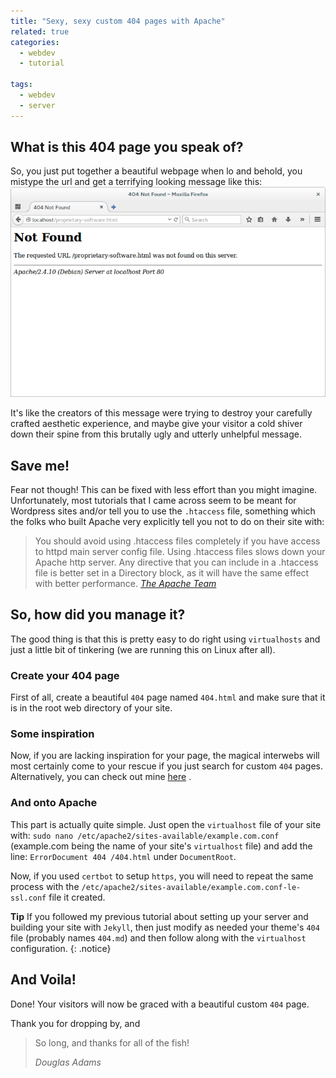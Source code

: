 ```yaml
---
title: "Sexy, sexy custom 404 pages with Apache"
related: true
categories:
  - webdev
  - tutorial

tags:
  - webdev
  - server
---
```

## What is this 404 page you speak of?
So, you just put together a beautiful webpage when lo and behold, you mistype the url and get a terrifying looking message like this:
![Default Apache 404 Message](/assets/images/default-404.png  "Default Apache 404 Message")

It's like the creators of this message were trying to destroy your carefully crafted aesthetic experience, and maybe give your visitor a cold shiver down their spine from this brutally ugly and utterly unhelpful message.

## Save me!
Fear not though! This can be fixed with less effort than you might imagine. Unfortunately, most tutorials that I came across seem to be meant for Wordpress sites and/or tell you to use the `.htaccess` file, something which the folks  who built Apache very explicitly tell you not to do on their site with: 

>You should avoid using .htaccess files completely if you have access to httpd main server config file. Using .htaccess files slows down your Apache http server. Any directive that you can include in a .htaccess file is better set in a Directory block, as it will have the same effect with better performance.
> <cite>[The Apache Team](https://httpd.apache.org/docs/2.4/howto/htaccess.html)</cite>

## So, how did you manage it?
The good thing is that this is pretty easy to do right using `virtualhosts` and just a little bit of tinkering (we are running this on Linux after all).

### Create your 404 page
First of all, create a beautiful `404` page named  `404.html` and make sure that it is in the root web directory of your site. 

### Some inspiration
Now, if you are lacking inspiration for your page, the magical interwebs will most certainly come to your rescue if you just search for custom `404` pages. Alternatively, you can check out mine [here](/404.html) .

### And onto Apache
This part is actually quite simple. Just open the `virtualhost` file of your site with: `sudo nano /etc/apache2/sites-available/example.com.conf` (example.com being the name of your site's `virtualhost` file) and add the line:
`ErrorDocument 404 /404.html` under `DocumentRoot`.

Now, if you used `certbot` to setup `https`, you will need to repeat the same process with the `/etc/apache2/sites-available/example.com.conf-le-ssl.conf` file it created.

**Tip**  If you followed my previous tutorial about setting up your server and building your site with `Jekyll`, then just modify as needed your theme's `404` file (probably names `404.md`) and then follow along with the `virtualhost` configuration.
{: .notice} 

## And Voila!
Done! Your visitors will now be graced with a beautiful custom `404` page.

Thank you for dropping by, and

<blockquote>
  <p>
    So long, and thanks for all of the fish!
  </p>
  <footer><cite title="Douglas Adams">Douglas Adams</cite></footer>
</blockquote>
